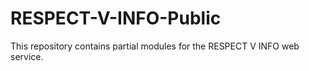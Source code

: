 # RESPECT-V-INFO-Public
This repository contains partial modules for the RESPECT V INFO web service.
